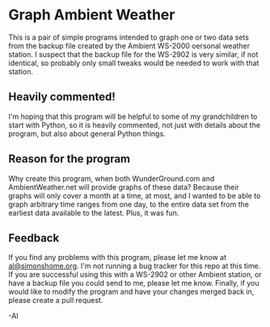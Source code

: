 # Graph Ambient Weather

This is a pair of simple programs intended to graph one or
two data sets from the backup file created by the Ambient 
WS-2000 oersonal weather station.  I suspect that the backup
file for the WS-2902 is very similar, if not identical, so 
probably only small tweaks would be needed to work with that 
station.

## Heavily commented!

I'm hoping that this program will be helpful to some of my
grandchildren to start with Python, so it is heavily 
commented, not just with details about the program, but also
about general Python things.

## Reason for the program

Why create this program, when both WunderGround.com and 
AmbientWeather.net will provide graphs of these data?
Because their graphs will only cover a month at a time, at
most, and I wanted to be able to graph arbitrary time ranges
from one day, to the entire data set from the earliest data 
available to the latest. Plus, it was fun.

## Feedback

If you find any problems with this program, please let me
know at <al@simonshome.org>. I'm not running a bug tracker 
for this repo at this time. If you are successful using this
with a WS-2902 or other Ambient station, or have a backup
file you could send to me, please let me know. Finally, if
you would like to modify the program and have your changes 
merged back in, please create a pull request.

-Al